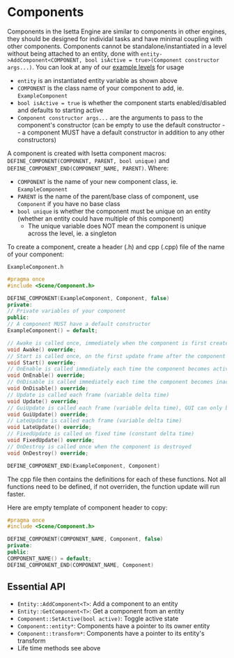 # Components

Components in the Isetta Engine are similar to components in other engines, they should be designed for individal tasks and have minimal coupling with other components. Components cannot be standalone/instantiated in a level without being attached to an entity, done with `entity->AddComponent<COMPONENT, bool isActive = true>(Component constructor args...)`. You can look at any of our [example levels](level.md#example-levels) for usage

- `entity` is an instantiated entity variable as shown above
- `COMPONENT` is the class name of your component to add, ie. `ExampleComponent`
- `bool isActive = true` is whether the component starts enabled/disabled and defaults to starting active
- `Component constructor args...` are the arguments to pass to the component's constructor (can be empty to use the default constructor -- a component MUST have a default constructor in addition to any other constructors)

A component is created with Isetta component macros: `DEFINE_COMPONENT(COMPONENT, PARENT, bool unique)` and `DEFINE_COMPONENT_END(COMPONENT_NAME, PARENT)`. Where:
- `COMPONENT` is the name of your new component class, ie. `ExampleComponent`
- `PARENT` is the name of the parent/base class of component, use `Component` if you have no base class
- `bool unique` is whether the component must be unique on an entity (whether an entity could have multiple of this component)
    - The unique variable does NOT mean the component is unique across the level, ie. a singleton

To create a component, create a header (.h) and cpp (.cpp) file of the name of your component:

`ExampleComponent.h`
```cpp
#pragma once
#include <Scene/Component.h>

DEFINE_COMPONENT(ExampleComponent, Component, false)
private:
// Private variables of your component
public:
// A component MUST have a default constructor
ExampleComponent() = default;

// Awake is called once, immediately when the component is first created and enabled
void Awake() override;
// Start is called once, on the first update frame after the component is created and enabled
void Start() override;
// OnEnable is called immediately each time the component becomes active, including after creation
void OnEnable() override;
// OnDisable is called immediately each time the component becomes inactive
void OnDisable() override;
// Update is called each frame (variable delta time)
void Update() override;
// GuiUpdate is called each frame (variable delta time), GUI can only be called in GuiUpdate
void GuiUpdate() override;
// LateUpdate is called each frame (variable delta time)
void LateUpdate() override;
// FixedUpdate is called on fixed time (constant delta time)
void FixedUpdate() override;
// OnDestroy is called once when the component is destroyed
void OnDestroy() override;

DEFINE_COMPONENT_END(ExampleComponent, Component)
```

The cpp file then contains the definitions for each of these functions. Not all functions need to be defined, if not overriden, the function update will run faster.

Here are empty template of component header to copy:
```cpp
#pragma once
#include <Scene/Component.h>

DEFINE_COMPONENT(COMPONENT_NAME, Component, false)
private:
public:
COMPONENT_NAME() = default;
DEFINE_COMPONENT_END(COMPONENT_NAME, Component)
```

## Essential API
- `Entity::AddComponent<T>`: Add a component to an entity
- `Entity::GetComponent<T>`: Get a component from an entity
- `Component::SetActive(bool active)`: Toggle active state
- `Component::entity*`: Components have a pointer to its owner entity
- `Component::transform*`: Components have a pointer to its entity's transform
- Life time methods see above